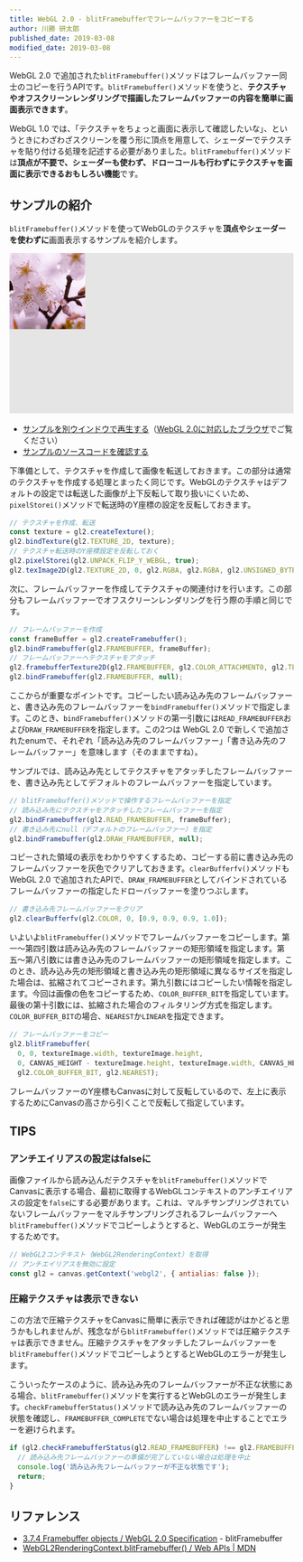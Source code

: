 ```yaml
---
title: WebGL 2.0 - blitFramebufferでフレームバッファーをコピーする
author: 川勝 研太郎
published_date: 2019-03-08
modified_date: 2019-03-08
---
```


WebGL 2.0 で追加された`blitFramebuffer()`メソッドはフレームバッファー同士のコピーを行うAPIです。`blitFramebuffer()`メソッドを使うと、**テクスチャやオフスクリーンレンダリングで描画したフレームバッファーの内容を簡単に画面表示できます**。

WebGL 1.0 では、「テクスチャをちょっと画面に表示して確認したいな」、というときにわざわざスクリーンを覆う形に頂点を用意して、シェーダーでテクスチャを貼り付ける処理を記述する必要がありました。`blitFramebuffer()`メソッドは**頂点が不要で、シェーダーも使わず、ドローコールも行わずにテクスチャを画面に表示できるおもしろい機能**です。

## サンプルの紹介
`blitFramebuffer()`メソッドを使ってWebGLのテクスチャを**頂点やシェーダーを使わずに**画面表示するサンプルを紹介します。

[![](../imgs/webgl2_blitframebuffer.png)](https://ics-creative.github.io/web3d-maniacs/samples/webgl2_blitframebuffer)

- [サンプルを別ウインドウで再生する](https://ics-creative.github.io/web3d-maniacs/samples/webgl2_blitframebuffer)（[WebGL 2.0に対応したブラウザ](https://caniuse.com/#feat=webgl2)でご覧ください）
- [サンプルのソースコードを確認する](../samples/webgl2_blitframebuffer)

下準備として、テクスチャを作成して画像を転送しておきます。この部分は通常のテクスチャを作成する処理とまったく同じです。WebGLのテクスチャはデフォルトの設定では転送した画像が上下反転して取り扱いにくいため、`pixelStorei()`メソッドで転送時のY座標の設定を反転しておきます。

```js
// テクスチャを作成、転送
const texture = gl2.createTexture();
gl2.bindTexture(gl2.TEXTURE_2D, texture);
// テクスチャ転送時のY座標設定を反転しておく
gl2.pixelStorei(gl2.UNPACK_FLIP_Y_WEBGL, true);
gl2.texImage2D(gl2.TEXTURE_2D, 0, gl2.RGBA, gl2.RGBA, gl2.UNSIGNED_BYTE, textureImage);
```

次に、フレームバッファーを作成してテクスチャの関連付けを行います。この部分もフレームバッファーでオフスクリーンレンダリングを行う際の手順と同じです。

```js
// フレームバッファーを作成
const frameBuffer = gl2.createFramebuffer();
gl2.bindFramebuffer(gl2.FRAMEBUFFER, frameBuffer);
// フレームバッファーへテクスチャをアタッチ
gl2.framebufferTexture2D(gl2.FRAMEBUFFER, gl2.COLOR_ATTACHMENT0, gl2.TEXTURE_2D, texture, 0);
gl2.bindFramebuffer(gl2.FRAMEBUFFER, null);
```

ここからが重要なポイントです。コピーしたい読み込み先のフレームバッファーと、書き込み先のフレームバッファーを`bindFramebuffer()`メソッドで指定します。このとき、`bindFramebuffer()`メソッドの第一引数には`READ_FRAMEBUFFER`および`DRAW_FRAMEBUFFER`を指定します。この2つは WebGL 2.0 で新しくで追加されたenumで、それぞれ「読み込み先のフレームバッファー」「書き込み先のフレームバッファー」を意味します（そのままですね）。

サンプルでは、読み込み先としてテクスチャをアタッチしたフレームバッファーを、書き込み先としてデフォルトのフレームバッファーを指定しています。

```js
// blitFramebuffer()メソッドで操作するフレームバッファーを指定
// 読み込み先にテクスチャをアタッチしたフレームバッファーを指定
gl2.bindFramebuffer(gl2.READ_FRAMEBUFFER, frameBuffer);
// 書き込み先にnull（デフォルトのフレームバッファー）を指定
gl2.bindFramebuffer(gl2.DRAW_FRAMEBUFFER, null);
```

コピーされた領域の表示をわかりやすくするため、コピーする前に書き込み先のフレームバッファーを灰色でクリアしておきます。`clearBufferfv()`メソッドも WebGL 2.0 で追加されたAPIで、`DRAW_FRAMEBUFFER`としてバインドされているフレームバッファーの指定したドローバッファーを塗りつぶします。

```js
// 書き込み先フレームバッファーをクリア
gl2.clearBufferfv(gl2.COLOR, 0, [0.9, 0.9, 0.9, 1.0]);
```

いよいよ`blitFramebuffer()`メソッドでフレームバッファーをコピーします。第一〜第四引数は読み込み先のフレームバッファーの矩形領域を指定します。第五〜第八引数には書き込み先のフレームバッファーの矩形領域を指定します。このとき、読み込み先の矩形領域と書き込み先の矩形領域に異なるサイズを指定した場合は、拡縮されてコピーされます。第九引数にはコピーしたい情報を指定します。今回は画像の色をコピーするため、`COLOR_BUFFER_BIT`を指定しています。最後の第十引数には、拡縮された場合のフィルタリング方式を指定します。`COLOR_BUFFER_BIT`の場合、`NEAREST`か`LINEAR`を指定できます。

```js
// フレームバッファーをコピー
gl2.blitFramebuffer(
  0, 0, textureImage.width, textureImage.height,
  0, CANVAS_HEIGHT - textureImage.height, textureImage.width, CANVAS_HEIGHT,
  gl2.COLOR_BUFFER_BIT, gl2.NEAREST);
```

フレームバッファーのY座標もCanvasに対して反転しているので、左上に表示するためにCanvasの高さから引くことで反転して指定しています。

## TIPS
### アンチエイリアスの設定はfalseに
画像ファイルから読み込んだテクスチャを`blitFramebuffer()`メソッドでCanvasに表示する場合、最初に取得するWebGLコンテキストのアンチエイリアスの設定を`false`にする必要があります。これは、マルチサンプリングされていないフレームバッファーをマルチサンプリングされるフレームバッファーへ`blitFramebuffer()`メソッドでコピーしようとすると、WebGLのエラーが発生するためです。

```js
// WebGL2コンテキスト（WebGL2RenderingContext）を取得
// アンチエイリアスを無効に設定
const gl2 = canvas.getContext('webgl2', { antialias: false });
```

### 圧縮テクスチャは表示できない
この方法で圧縮テクスチャをCanvasに簡単に表示できれば確認がはかどると思うかもしれませんが、残念ながら`blitFramebuffer()`メソッドでは圧縮テクスチャは表示できません。圧縮テクスチャをアタッチしたフレームバッファーを`blitFramebuffer()`メソッドでコピーしようとするとWebGLのエラーが発生します。

こういったケースのように、読み込み先のフレームバッファーが不正な状態にある場合、`blitFramebuffer()`メソッドを実行するとWebGLのエラーが発生します。`checkFramebufferStatus()`メソッドで読み込み先のフレームバッファーの状態を確認し、`FRAMEBUFFER_COMPLETE`でない場合は処理を中止することでエラーを避けられます。

```js
if (gl2.checkFramebufferStatus(gl2.READ_FRAMEBUFFER) !== gl2.FRAMEBUFFER_COMPLETE) {
  // 読み込み先フレームバッファーの準備が完了していない場合は処理を中止
  console.log('読み込み先フレームバッファーが不正な状態です');
  return;
}
```

## リファレンス

- [3.7.4 Framebuffer objects / WebGL 2.0 Specification](https://www.khronos.org/registry/webgl/specs/latest/2.0/#3.7.4) - blitFramebuffer
- [WebGL2RenderingContext.blitFramebuffer()
 / Web APIs | MDN](https://developer.mozilla.org/en-US/docs/Web/API/WebGL2RenderingContext/blitFramebuffer)
